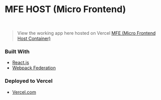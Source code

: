 # MFE HOST (Micro Frontend)

<br />

> View the working app here hosted on Vercel [MFE (Micro Frontend Host Container)](https://mfe-host-ten.vercel.app/)

### Built With

- [React.js](https://reactjs.org)
- [Webpack Federation](https://github.com/apollographql/apollo-server/tree/main/packages/apollo-server-micro)

### Deployed to Vercel

- [Vercel.com](https://vercel.com)
